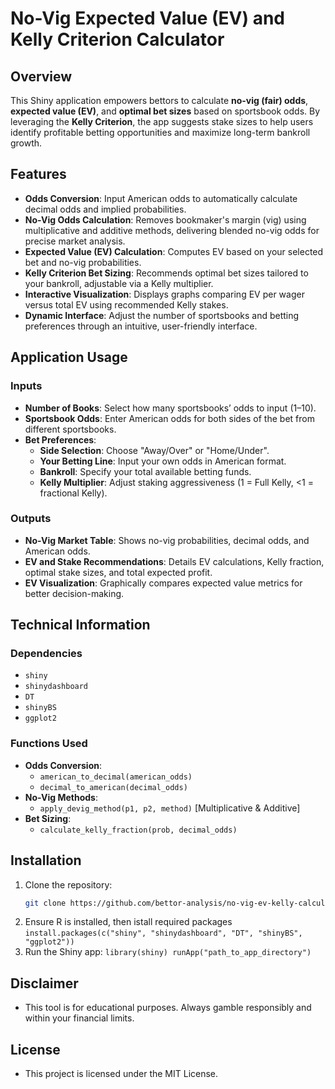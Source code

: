 # No-Vig Expected Value (EV) and Kelly Criterion Calculator

## Overview

This Shiny application empowers bettors to calculate **no-vig (fair) odds**, **expected value (EV)**, and **optimal bet sizes** based on sportsbook odds. By leveraging the **Kelly Criterion**, the app suggests stake sizes to help users identify profitable betting opportunities and maximize long-term bankroll growth.

## Features

- **Odds Conversion**: Input American odds to automatically calculate decimal odds and implied probabilities.
- **No-Vig Odds Calculation**: Removes bookmaker's margin (vig) using multiplicative and additive methods, delivering blended no-vig odds for precise market analysis.
- **Expected Value (EV) Calculation**: Computes EV based on your selected bet and no-vig probabilities.
- **Kelly Criterion Bet Sizing**: Recommends optimal bet sizes tailored to your bankroll, adjustable via a Kelly multiplier.
- **Interactive Visualization**: Displays graphs comparing EV per wager versus total EV using recommended Kelly stakes.
- **Dynamic Interface**: Adjust the number of sportsbooks and betting preferences through an intuitive, user-friendly interface.

## Application Usage

### Inputs
- **Number of Books**: Select how many sportsbooks’ odds to input (1–10).
- **Sportsbook Odds**: Enter American odds for both sides of the bet from different sportsbooks.
- **Bet Preferences**:
  - **Side Selection**: Choose "Away/Over" or "Home/Under".
  - **Your Betting Line**: Input your own odds in American format.
  - **Bankroll**: Specify your total available betting funds.
  - **Kelly Multiplier**: Adjust staking aggressiveness (1 = Full Kelly, <1 = fractional Kelly).

### Outputs
- **No-Vig Market Table**: Shows no-vig probabilities, decimal odds, and American odds.
- **EV and Stake Recommendations**: Details EV calculations, Kelly fraction, optimal stake sizes, and total expected profit.
- **EV Visualization**: Graphically compares expected value metrics for better decision-making.

## Technical Information

### Dependencies
- `shiny`
- `shinydashboard`
- `DT`
- `shinyBS`
- `ggplot2`

### Functions Used
- **Odds Conversion**:
  - `american_to_decimal(american_odds)`
  - `decimal_to_american(decimal_odds)`
- **No-Vig Methods**:
  - `apply_devig_method(p1, p2, method)` [Multiplicative & Additive]
- **Bet Sizing**:
  - `calculate_kelly_fraction(prob, decimal_odds)`

## Installation

1. Clone the repository:
   ```bash
   git clone https://github.com/bettor-analysis/no-vig-ev-kelly-calculator.git
2. Ensure R is installed, then istall required packages
   `install.packages(c("shiny", "shinydashboard", "DT", "shinyBS", "ggplot2"))`
3. Run the Shiny app:
   `library(shiny)
   runApp("path_to_app_directory")`


## Disclaimer
- This tool is for educational purposes. Always gamble responsibly and within your financial limits.


## License
- This project is licensed under the MIT License.

   
